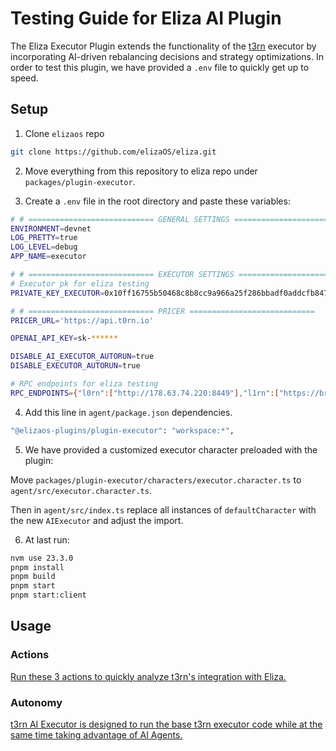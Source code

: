 # Testing Guide for Eliza AI Plugin

The Eliza Executor Plugin extends the functionality of the [t3rn](https://www.t3rn.io/) executor by incorporating AI-driven rebalancing decisions and strategy optimizations. In order to test this plugin, we have provided a `.env` file to quickly get up to speed.

## Setup
1. Clone `elizaos` repo
```bash
git clone https://github.com/elizaOS/eliza.git
```

2. Move everything from this repository to eliza repo under `packages/plugin-executor`.

3. Create a `.env` file in the root directory and paste these variables:

```bash
# # ============================ GENERAL SETTINGS ============================
ENVIRONMENT=devnet
LOG_PRETTY=true
LOG_LEVEL=debug
APP_NAME=executor

# # ============================ EXECUTOR SETTINGS ============================
# Executor pk for eliza testing
PRIVATE_KEY_EXECUTOR=0x10ff16755b50468c8b8cc9a966a25f286bbadf0addcfb847b614c4855d70750f

# # ============================ PRICER ============================
PRICER_URL='https://api.t0rn.io'

OPENAI_API_KEY=sk-******

DISABLE_AI_EXECUTOR_AUTORUN=true
DISABLE_EXECUTOR_AUTORUN=true

# RPC endpoints for eliza testing
RPC_ENDPOINTS={"l0rn":["http://178.63.74.220:8449"],"l1rn":["https://brn.calderarpc.com/http"],"l2rn":["https://b2n.rpc.caldera.xyz/http"],"l3rn":[],"zero":[],"t1rn":[],"t2rn":[],"t3rn":[],"lol3":["http://0.0.0.0:8547"],"lold":["http://0.0.0.0:8546"],"lols":["http://0.0.0.0:8545"],"arbm":["https://arb1.arbitrum.io/rpc"],"arbt":["https://arb-sepolia.g.alchemy.com/v2/yh3Bq2t2KlW3k4-4CtD21u_3kuDPfIO3"],"basm":["https://rpc.notadegen.com/base"],"bast":["https://base-sepolia.g.alchemy.com/v2/yh3Bq2t2KlW3k4-4CtD21u_3kuDPfIO3"],"bsct":["https://data-seed-prebsc-1-s2.bnbchain.org:8545"],"bscm":["https://bsc-dataseed.binance.org"],"ethm":["https://eth.llamarpc.com,https://rpc.mevblocker.io/fullprivacy,https://api.tatum.io/v3/blockchain/node/ethereum-mainnet,https://eth.llamarpc.com"],"sept":["https://ethereum-sepolia-rpc.publicnode.com"],"linm":["https://linea.blockpi.network/v1/rpc/public"],"lint":["https://linea-sepolia.g.alchemy.com/v2/yh3Bq2t2KlW3k4-4CtD21u_3kuDPfIO3"],"optm":["https://mainnet.optimism.io"],"opst":["https://opt-sepolia.g.alchemy.com/v2/yh3Bq2t2KlW3k4-4CtD21u_3kuDPfIO3"],"absm":[],"abst":["https://api.testnet.abs.xyz"],"berm":[],"bert":["https://berachain-bartio.g.alchemy.com/v2/yh3Bq2t2KlW3k4-4CtD21u_3kuDPfIO3"],"lskm":[],"lskt":["https://rpc.sepolia-api.lisk.com"],"ctim":[],"ctit":[],"unim":["https://unichain-rpc.publicnode.com"],"unit":["https://unichain-sepolia.g.alchemy.com/v2/yh3Bq2t2KlW3k4-4CtD21u_3kuDPfIO3"],"blsm":[],"blst":["https://blast-sepolia.g.alchemy.com/v2/yh3Bq2t2KlW3k4-4CtD21u_3kuDPfIO3"],"scrm":[],"scrt":["https://sepolia-rpc.scroll.io"]}
```

4. Add this line in `agent/package.json` dependencies.
```bash
"@elizaos-plugins/plugin-executor": "workspace:*",
```

5. We have provided a customized executor character preloaded with the plugin:

Move `packages/plugin-executor/characters/executor.character.ts` to `agent/src/executor.character.ts`.

Then in `agent/src/index.ts` replace all instances of `defaultCharacter` with the new `AIExecutor` and adjust the import.

6. At last run:
```bash
nvm use 23.3.0
pnpm install
pnpm build
pnpm start
pnpm start:client
```

## Usage
### Actions
[Run these 3 actions to quickly analyze t3rn's integration with Eliza.](README.md#actions)

### Autonomy
[t3rn AI Executor is designed to run the base t3rn executor code while at the same time taking advantage of AI Agents.](README.md#autonomy)